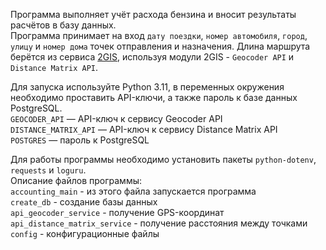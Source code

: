 Программа выполняет учёт расхода бензина и вносит результаты расчётов в базу данных.  
Программа принимает на вход `дату поездки`, `номер автомобиля`, `город`, `улицу` 
и `номер дома` точек отправления и назначения.
Длина маршрута берётся из сервиса [2GIS](https://docs.2gis.com/ru), 
используя модули 2GIS - `Geocoder API` и `Distance Matrix API`.

Для запуска используйте Python 3.11, в переменных окружения необходимо проставить API-ключи,
а также пароль к базе данных PostgreSQL.  
`GEOCODER_API` — API-ключ к сервису Geocoder API  
`DISTANCE_MATRIX_API` — API-ключ к сервису Distance Matrix API  
`POSTGRES` — пароль к PostgreSQL  

Для работы программы необходимо установить пакеты `python-dotenv`, `requests` и `loguru`.  
Описание файлов программы:  
`accounting_main` - из этого файла запускается программа  
`create_db` - создание базы данных  
`api_geocoder_service` - получение GPS-координат  
`api_distance_matrix_service` - получение расстояния между точками  
`config` - конфигурационные файлы




